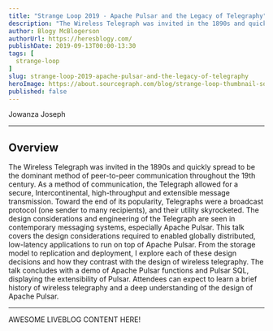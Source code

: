 ```yaml
---
title: "Strange Loop 2019 - Apache Pulsar and the Legacy of Telegraphy"
description: "The Wireless Telegraph was invited in the 1890s and quickly spread to be the dominant method of peer-to-peer communication throughout the 19th century. As a method of communication, the Telegraph allowed for a secure, Intercontinental, high-throughput and extensible message transmission. Toward the end of its popularity, Telegraphs were a broadcast protocol (one sender to many recipients), and their utility skyrocketed. The design considerations and engineering of the Telegraph are seen in contemporary messaging systems, especially Apache Pulsar. This talk covers the design considerations required to enabled globally distributed, low-latency applications to run on top of Apache Pulsar. From the storage model to replication and deployment, I explore each of these design decisions and how they contrast with the design of wireless telegraphy. The talk concludes with a demo of Apache Pulsar functions and Pulsar SQL, displaying the extensibility of Pulsar. Attendees can expect to learn a brief history of wireless telegraphy and a deep understanding of the design of Apache Pulsar."
author: Blogy McBlogerson
authorUrl: https://heresblogy.com/
publishDate: 2019-09-13T00:00-13:30
tags: [
  strange-loop
]
slug: strange-loop-2019-apache-pulsar-and-the-legacy-of-telegraphy
heroImage: https://about.sourcegraph.com/blog/strange-loop-thumbnail-square-v2.jpg
published: false
---
```


<div class="container p-0 liveblog-presenters">
  <div class="row m-0">
      <p class=" mr-12 m-0">
        <span class="liveblog-presenters__name">Jowanza Joseph</span>
        <a href="https://twitter.com/Jowanza" target="_blank" title="Twitter"><i class="fa fa-twitter pr-2"></i></a>
        <a href="https://github.com/josep2" target="_blank" title="GitHub"><i class="fa fa-github pr-2"></i></a>
        <a href="https://www.jowanza.com" target="_blank" title="Speaker's site"><i class="fa fa-globe pr-2"></i></a>
      </p>
  </div>
</div>

---

## Overview

The Wireless Telegraph was invited in the 1890s and quickly spread to be the dominant method of peer-to-peer communication throughout the 19th century. As a method of communication, the Telegraph allowed for a secure, Intercontinental, high-throughput and extensible message transmission. Toward the end of its popularity, Telegraphs were a broadcast protocol (one sender to many recipients), and their utility skyrocketed. The design considerations and engineering of the Telegraph are seen in contemporary messaging systems, especially Apache Pulsar. This talk covers the design considerations required to enabled globally distributed, low-latency applications to run on top of Apache Pulsar. From the storage model to replication and deployment, I explore each of these design decisions and how they contrast with the design of wireless telegraphy. The talk concludes with a demo of Apache Pulsar functions and Pulsar SQL, displaying the extensibility of Pulsar. Attendees can expect to learn a brief history of wireless telegraphy and a deep understanding of the design of Apache Pulsar.

---

AWESOME LIVEBLOG CONTENT HERE!

<!-- Note on images
  Images (e.g. my_image.jpg) should be put in the `website/static/blog/strange-loop-2019` directory, with the path to the image in your post being `/blog/strange-loop-2019/my_image.jpg`. If you'd rather host the images somewhere else for ease of use, that's fine too.

  Please also try to keep your images to a reasonable size by:
    - Using JPEG compression, unless image is mostly solid color 
    - JPEG compression set between 60%-80%
    - Resizing the image to be no wider then 750px
    - If PNG, use a tool like ImageOptim (https://imageoptim.com/mac) to optimize the file size

  I suggest re-sizing and compressing all the images in one batch as a last step.
-->  
